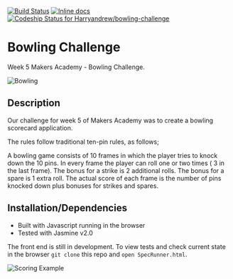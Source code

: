 [![Build Status](https://travis-ci.org/Harryandrew/bowling-challenge.svg?branch=master)](https://travis-ci.org/Harryandrew/bowling-challenge)
[![Inline docs](http://inch-ci.org/github/harryandrew/bowling-challenge.svg?branch=master)](http://inch-ci.org/github/harryandrew/bowling-challenge)         
[![Codeship Status for Harryandrew/bowling-challenge](https://codeship.com/projects/9040f940-528a-0133-d3c9-26effc6ffe4b/status?branch=master)](https://codeship.com/projects/108105)

**Bowling Challenge**
=================
Week 5 Makers Academy - Bowling Challenge.

![Bowling](https://github.com/harryandrew/bowling-challenge/blob/master/images/bowling-img.png)

Description
------------

Our challenge for week 5 of Makers Academy was to create a bowling scorecard application.

The rules follow traditional ten-pin rules, as follows;

A bowling game consists of 10 frames in which the player tries to knock down the 10 pins.
In every frame the player can roll one or two times ( 3 in the last frame).
The bonus for a strike is 2 additional rolls. The bonus for a spare is 1 extra roll.
The actual score of each frame is the number of pins knocked down plus bonuses for strikes and spares.

Installation/Dependencies
--------------------------
- Built with Javascript running in the browser
- Tested with Jasmine v2.0 

The front end is still in development. To view tests and check current state in the browser `git clone` this repo and `open SpecRunner.html`.    


![Scoring Example](https://github.com/harryandrew/bowling-challenge/blob/master/images/example_ten_pin_scoring.png)

